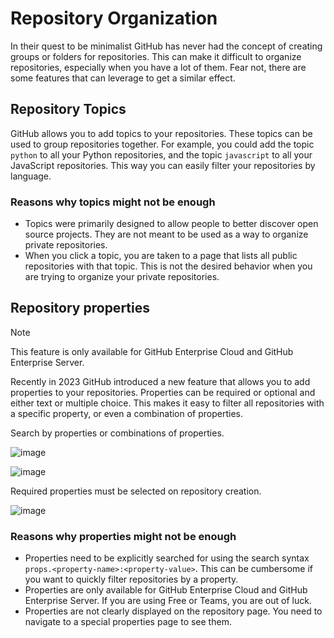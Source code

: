 # Repository Organization

In their quest to be minimalist GitHub has never had the concept of creating groups or folders for repositories. This can make it difficult to organize repositories, especially when you have a lot of them. Fear not, there are some features that can leverage to get a similar effect.

## Repository Topics

GitHub allows you to add topics to your repositories. These topics can be used to group repositories together. For example, you could add the topic `python` to all your Python repositories, and the topic `javascript` to all your JavaScript repositories. This way you can easily filter your repositories by language.

### Reasons why topics might not be enough
- Topics were primarily designed to allow people to better discover open source projects. They are not meant to be used as a way to organize private repositories.
- When you click a topic, you are taken to a page that lists all public repositories with that topic. This is not the desired behavior when you are trying to organize your private repositories.

## Repository properties

> [!NOTE]  
> This feature is only available for GitHub Enterprise Cloud and GitHub Enterprise Server.

Recently in 2023 GitHub introduced a new feature that allows you to add properties to your repositories. Properties can be required or optional and either text or multiple choice. This makes it easy to filter all repositories with a specific property, or even a combination of properties.

Search by properties or combinations of properties.

![image](https://github.com/austenstone/github-best-practices/assets/22425467/eba20789-7cb4-46a1-90f6-56298bea3200)

![image](https://github.com/austenstone/github-best-practices/assets/22425467/3106c77f-8784-46e8-96d1-99cb82d6522f)

Required properties must be selected on repository creation.

![image](https://github.com/austenstone/github-best-practices/assets/22425467/c831f623-d408-4fa4-a89c-27f1f501c14c)

### Reasons why properties might not be enough
- Properties need to be explicitly searched for using the search syntax `props.<property-name>:<property-value>`. This can be cumbersome if you want to quickly filter repositories by a property.
- Properties are only available for GitHub Enterprise Cloud and GitHub Enterprise Server. If you are using Free or Teams, you are out of luck.
- Properties are not clearly displayed on the repository page. You need to navigate to a special properties page to see them.
